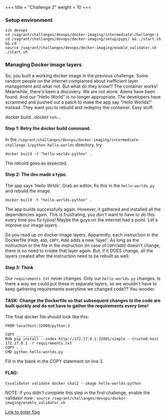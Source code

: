 +++
title = "Challenge 2"
weight = 10
+++

### Setup environment
```
ssh devops
cd /vagrant/challanges/devops/docker-imaging/intermediate-challenge-1
cd /vagrant/challanges/devops/docker-imaging/setup/pypi/ && ./start.sh && cd -
source /vagrant/challanges/devops/docker-imaging/enable_validator.sh
./start.sh
```

### Managing Docker image layers

So, you built a working docker image in the previous challenge. Some random people on the internet complained about inefficient layer management and what not. But what do they know!? The container works!
Meanwhile, there's been a discovery. We are not alone. Aliens have been found. And our "Hello World" is no longer appropriate. The developers have scrammed and pushed out a patch to make the app say "Hello Worlds!" instead.
They want you to rebuild and redeploy the container.
Easy stuff.

docker build...docker run...

#### Step 1: Retry the docker build command.
In the `/vagrant/challanges/devops/docker-imaging/intermediate-challenge-1/python-hello-worlds` directory, try:

`docker build -t "hello-worlds-python" .`

The rebuild goes as expected.

#### Step 2: The dev made a typo.

The app says 'Hello Wrlds'. Grab an editor, fix this in the `hello-worlds.py` and rebuild the image.

`docker build -t "hello-worlds-python" .`

The app builds successfully again. However, it gathered and installed all the dependencies again. This is frustrating, you don't want to have to do this every time you fix typos! Maybe the guys on the internet had a point. Let's improve our image layers.

So you read up on docker image layers. Apparently, each instruction in the Dockerfile (`FROM`, `ADD`, `COPY`, `RUN`) adds a new 'layer'. As long as the instruction or the file in the instruction (in case of `COPY`/`ADD`) doesn't change, there is no need to create that layer again. But, if it DOES change, all the layers created after the instruction need to be rebuilt as well.

#### Step 3: Think

Our `requirements.txt` never changes. Only our `hello-worlds.py` changes. Is there a way we could put these in separate layers, so we wouldn't have to keep gathering requirements everytime we changed code?? You wonder.

#### TASK: Change the Dockerfile so that subsequent changes to the code are built quickly and do not have to gather the requirements every time!

The final docker file should look like this:

```
FROM localhost:32000/python:3

COPY ____________
RUN pip install --index http://172.17.0.1:32001/simple --trusted-host 172.17.0.1 -r requirements.txt 
COPY . .
CMD python hello-worlds.py
```

Fill in the blank in the COPY statement on line 3.


#### FLAG:

`tsvalidator validate docker chal2 --image hello-worlds-python`

NOTE: If you didn't complete this step in the first challenge, enable the validator now : `source /vagrant/challanges/devops/docker-imaging/enable_validator.sh`


<a href="https://ctf.ts2019.adobe.com/challenges#DockerImaging2" target="_blank">Link to enter flag </a> 